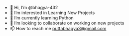 - 👋 Hi, I’m @bhagya-432
- 👀 I’m interested in Learning New Projects
- 🌱 I’m currently learning Python
- 💞️ I’m looking to collaborate on working on new projects
- 📫 How to reach me puttabhagya3@gmail.com

<!---
bhagya-432/bhagya-432 is a ✨ special ✨ repository because its `README.md` (this file) appears on your GitHub profile.
You can click the Preview link to take a look at your changes.
--->

